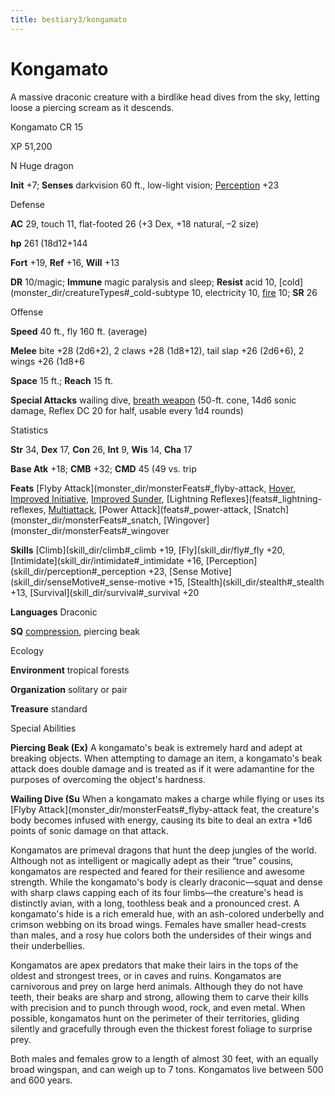 ```yaml
---
title: bestiary3/kongamato
---
```

# Kongamato

A massive draconic creature with a birdlike head dives from the sky, letting loose a piercing scream as it descends.

Kongamato CR 15

XP 51,200

N Huge dragon

**Init** +7; **Senses** darkvision 60 ft., low-light vision; [Perception](skill_dir/perception#_perception) +23

Defense

**AC** 29, touch 11, flat-footed 26 (+3 Dex, +18 natural, –2 size)

**hp** 261 (18d12+144

**Fort** +19, **Ref** +16, **Will** +13

**DR** 10/magic; **Immune** magic paralysis and sleep; **Resist** acid 10, [cold](monster_dir/creatureTypes#_cold-subtype 10, electricity 10, [fire](monster_dir/creatureTypes#_fire-subtype) 10; **SR** 26

Offense

**Speed** 40 ft., fly 160 ft. (average)

**Melee** bite +28 (2d6+2), 2 claws +28 (1d8+12), tail slap +26 (2d6+6), 2 wings +26 (1d8+6

**Space** 15 ft.; **Reach** 15 ft.

**Special Attacks** wailing dive, [breath weapon](monster_dir/universalMonsterRules#_breath-weapon) (50-ft. cone, 14d6 sonic damage, Reflex DC 20 for half, usable every 1d4 rounds)

Statistics

**Str** 34, **Dex** 17, **Con** 26, **Int** 9, **Wis** 14, **Cha** 17

**Base Atk** +18; **CMB** +32; **CMD** 45 (49 vs. trip

**Feats** [Flyby Attack](monster_dir/monsterFeats#_flyby-attack, [Hover](monster_dir/monsterFeats#_hover), [Improved Initiative](feats#_improved-initiative), [Improved Sunder](feats#_improved-sunder), [Lightning Reflexes](feats#_lightning-reflexes, [Multiattack](monster_dir/monsterFeats#_multiattack), [Power Attack](feats#_power-attack, [Snatch](monster_dir/monsterFeats#_snatch, [Wingover](monster_dir/monsterFeats#_wingover

**Skills** [Climb](skill_dir/climb#_climb +19, [Fly](skill_dir/fly#_fly +20, [Intimidate](skill_dir/intimidate#_intimidate +16, [Perception](skill_dir/perception#_perception +23, [Sense Motive](skill_dir/senseMotive#_sense-motive +15, [Stealth](skill_dir/stealth#_stealth +13, [Survival](skill_dir/survival#_survival +20

**Languages** Draconic

**SQ** [compression](monster_dir/universalMonsterRules#_compression), piercing beak

Ecology

**Environment** tropical forests

**Organization** solitary or pair

**Treasure** standard

Special Abilities

**Piercing Beak (Ex)** A kongamato's beak is extremely hard and adept at breaking objects. When attempting to damage an item, a kongamato's beak attack does double damage and is treated as if it were adamantine for the purposes of overcoming the object's hardness.

**Wailing Dive (Su** When a kongamato makes a charge while flying or uses its [Flyby Attack](monster_dir/monsterFeats#_flyby-attack feat, the creature's body becomes infused with energy, causing its bite to deal an extra +1d6 points of sonic damage on that attack.

Kongamatos are primeval dragons that hunt the deep jungles of the world. Although not as intelligent or magically adept as their “true” cousins, kongamatos are respected and feared for their resilience and awesome strength. While the kongamato's body is clearly draconic—squat and dense with sharp claws capping each of its four limbs—the creature's head is distinctly avian, with a long, toothless beak and a pronounced crest. A kongamato's hide is a rich emerald hue, with an ash-colored underbelly and crimson webbing on its broad wings. Females have smaller head-crests than males, and a rosy hue colors both the undersides of their wings and their underbellies.

Kongamatos are apex predators that make their lairs in the tops of the oldest and strongest trees, or in caves and ruins. Kongamatos are carnivorous and prey on large herd animals. Although they do not have teeth, their beaks are sharp and strong, allowing them to carve their kills with precision and to punch through wood, rock, and even metal. When possible, kongamatos hunt on the perimeter of their territories, gliding silently and gracefully through even the thickest forest foliage to surprise prey.

Both males and females grow to a length of almost 30 feet, with an equally broad wingspan, and can weigh up to 7 tons. Kongamatos live between 500 and 600 years.

